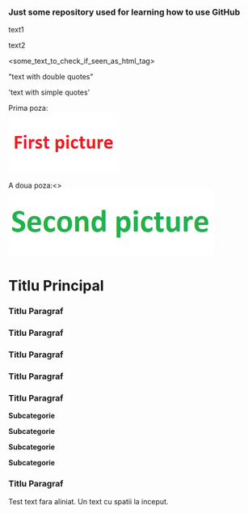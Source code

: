 <h3> Just some repository used for learning how to use GitHub </h3>

text1





text2

<some_text_to_check_if_seen_as_html_tag>

"text with double quotes"

'text with simple quotes'

Prima poza:<br>
<img src='screenshots/01.png'/>

A doua poza:<>
<img src='screenshots/02.png'/>

<h1>Titlu Principal</h1>

<h3>Titlu Paragraf</h3>

<h3>Titlu Paragraf</h3>

<h3>Titlu Paragraf</h3>

<h3>Titlu Paragraf</h3>

<h3>Titlu Paragraf</h3>

<b>Subcategorie</b>

<b>Subcategorie</b>






<b>Subcategorie</b>

<b>Subcategorie</b>

<h3>Titlu Paragraf</h3>

Test text fara aliniat.
  Un text cu spatii la inceput.

